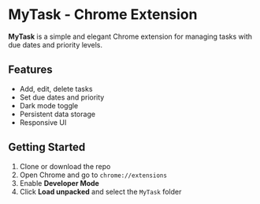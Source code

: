 # MyTask - Chrome Extension

**MyTask** is a simple and elegant Chrome extension for managing tasks with due dates and priority levels.

## Features

- Add, edit, delete tasks
- Set due dates and priority
- Dark mode toggle
- Persistent data storage
- Responsive UI

## Getting Started

1. Clone or download the repo
2. Open Chrome and go to `chrome://extensions`
3. Enable **Developer Mode**
4. Click **Load unpacked** and select the `MyTask` folder

